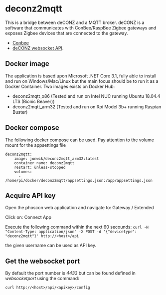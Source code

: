 # deconz2mqtt
This is a bridge between deCONZ and a MQTT broker. deCONZ is a software that communicates with ConBee/RaspBee Zigbee gateways and exposes Zigbee devices that are connected to the gateway. 
- [Conbee](https://phoscon.de/en/conbee2)
- [deCONZ websocket API](https://dresden-elektronik.github.io/deconz-rest-doc/websocket/).

## Docker image
The application is based upon Microsoft .NET Core 3.1, fully able to install and run on Windows/Mac/Linux but the main focus should be to run it as a Docker Container. Two images exists on Docker Hub:
- deconz2mqtt_x86 (Tested and run on Intel NUC running Ubuntu 18.04.4 LTS (Bionic Beaver))
- deconz2mqtt_arm32 (Tested and run on Rpi Model 3b+ running Raspian Buster)

## Docker compose
The following docker compose can be used. Pay attention to the volume mount for the appsettings file

```
deconz2mqtt:
    image: jonwik/deconz2mqtt_arm32:latest
    container_name: deconz2mqtt
    restart: unless-stopped
    volumes:
      - /home/pi/docker/deconz2mqtt/appsettings.json:/app/appsettings.json
```

## Acquire API key
Open the phoscon web application and navigate to: Gateway / Extended

Click on: Connect App

Execute the following command within the next 60 secounds: ```curl -H "Content-Type: application/json" -X POST -d '{"devicetype": "deconz2mqtt"}' http://<host>/api```

the given username can be used as API key.

## Get the websocket port
By default the port number is *4433* but can be found defined in *websocketport* using the command:

``` curl http://<host>/api/<apikey>/config ```
